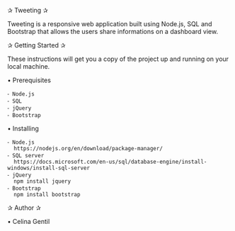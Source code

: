 ✰ Tweeting ✰

  Tweeting is a responsive web application built using Node.js, SQL and Bootstrap that allows the users share informations on a dashboard view.

✰ Getting Started ✰

  These instructions will get you a copy of the project up and running on your local machine.

  • Prerequisites
  
    ⁃ Node.js
    ⁃ SQL
    ⁃ jQuery
    ⁃ Bootstrap

  • Installing
  
    ⁃ Node.js
      https://nodejs.org/en/download/package-manager/
    ⁃ SQL server
      https://docs.microsoft.com/en-us/sql/database-engine/install-windows/install-sql-server
    ⁃ jQuery
      npm install jquery
    ⁃ Bootstrap 
      npm install bootstrap
  
✰ Author ✰

  • Celina Gentil
